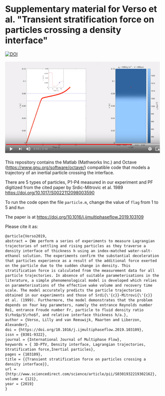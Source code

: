 # Supplementary material for Verso et al. "Transient stratification force on particles crossing a density interface"

[![DOI](https://zenodo.org/badge/DOI/10.5281/zenodo.3514296.svg)](https://doi.org/10.5281/zenodo.3514296)



[![Simulation](snapshot.png)](https://www.youtube.com/watch?v=1-rRBhaeAd0 "Simulation of a particle crossing stratified interface - Click to watch on Youtube")



This repository contains the Matlab (Mathworks Inc.) and Octave (https://www.gnu.org/software/octave/) compatible code that models a trajectory of an inertial particle crossing the interface. 

There are 5 types of particles, P1-P4 measured in our experiment and PF digitized from the cited paper by Srdic-Mitrovic et al. 1989 https://doi.org/10.1017/S0022112098003590

To run the code open the file `particle.m`, change the value of `flag` from 1 to 5 and `Run`

The paper is at https://doi.org/10.1016/j.ijmultiphaseflow.2019.103109

Please cite it as: 
```
@article{Verso2019,
abstract = {We perform a series of experiments to measure Lagrangian trajectories of settling and rising particles as they traverse a density interface of thickness h using an index-matched water-salt-ethanol solution. The experiments confirm the substantial deceleration that particles experience as a result of the additional force exerted on the particle due to the sudden change in density. This stratification force is calculated from the measurement data for all particle trajectories. In absence of suitable parameterisations in the literature, a simple phenomenological model is developed which relies on parameterisations of the effective wake volume and recovery time scale. The model accurately predicts the particle trajectories obtained in our experiments and those of Srdi{\'{c}}-Mitrovi{\'{c}} et al. (1999). Furthermore, the model demonstrates that the problem depends on four key parameters, namely the entrance Reynolds number Re1, entrance Froude number Fr, particle to fluid density ratio $\rho$p/$\rho$f, and relative interface thickness h/a.},
author = {Verso, Lilly and van Reeuwijk, Maarten and Liberzon, Alexander},
doi = {https://doi.org/10.1016/j.ijmultiphaseflow.2019.103109},
issn = {0301-9322},
journal = {International Journal of Multiphase Flow},
keywords = { 3D-PTV, Density interface, Lagrangian trajectories, Stratification force,Inertial particles},
pages = {103109},
title = {{Transient stratification force on particles crossing a density interface}},
url = {http://www.sciencedirect.com/science/article/pii/S0301932219302162},
volume = {121},
year = {2019}
}
```


